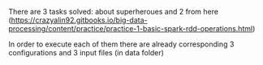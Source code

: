 There are 3 tasks solved: about superheroues and 2 from here (https://crazyalin92.gitbooks.io/big-data-processing/content/practice/practice-1-basic-spark-rdd-operations.html)

In order to execute each of them there are already corresponding 3 configurations and 3 input files (in data folder)
